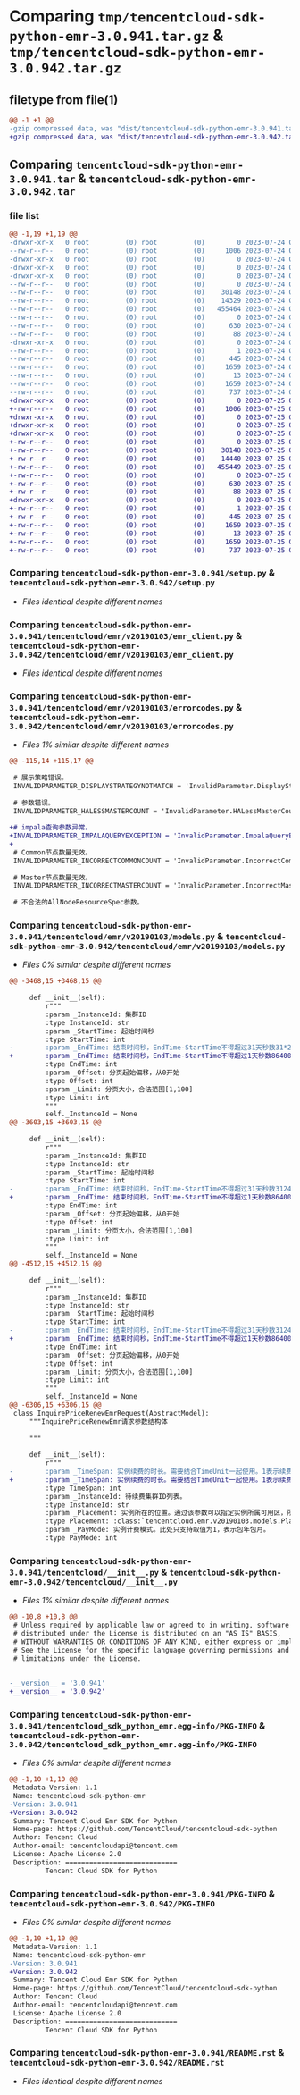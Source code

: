 # Comparing `tmp/tencentcloud-sdk-python-emr-3.0.941.tar.gz` & `tmp/tencentcloud-sdk-python-emr-3.0.942.tar.gz`

## filetype from file(1)

```diff
@@ -1 +1 @@
-gzip compressed data, was "dist/tencentcloud-sdk-python-emr-3.0.941.tar", last modified: Mon Jul 24 00:36:45 2023, max compression
+gzip compressed data, was "dist/tencentcloud-sdk-python-emr-3.0.942.tar", last modified: Tue Jul 25 04:17:50 2023, max compression
```

## Comparing `tencentcloud-sdk-python-emr-3.0.941.tar` & `tencentcloud-sdk-python-emr-3.0.942.tar`

### file list

```diff
@@ -1,19 +1,19 @@
-drwxr-xr-x   0 root         (0) root         (0)        0 2023-07-24 00:36:45.000000 tencentcloud-sdk-python-emr-3.0.941/
--rw-r--r--   0 root         (0) root         (0)     1006 2023-07-24 00:36:45.000000 tencentcloud-sdk-python-emr-3.0.941/setup.py
-drwxr-xr-x   0 root         (0) root         (0)        0 2023-07-24 00:36:45.000000 tencentcloud-sdk-python-emr-3.0.941/tencentcloud/
-drwxr-xr-x   0 root         (0) root         (0)        0 2023-07-24 00:36:45.000000 tencentcloud-sdk-python-emr-3.0.941/tencentcloud/emr/
-drwxr-xr-x   0 root         (0) root         (0)        0 2023-07-24 00:36:45.000000 tencentcloud-sdk-python-emr-3.0.941/tencentcloud/emr/v20190103/
--rw-r--r--   0 root         (0) root         (0)        0 2023-07-24 00:36:45.000000 tencentcloud-sdk-python-emr-3.0.941/tencentcloud/emr/v20190103/__init__.py
--rw-r--r--   0 root         (0) root         (0)    30148 2023-07-24 00:36:45.000000 tencentcloud-sdk-python-emr-3.0.941/tencentcloud/emr/v20190103/emr_client.py
--rw-r--r--   0 root         (0) root         (0)    14329 2023-07-24 00:36:45.000000 tencentcloud-sdk-python-emr-3.0.941/tencentcloud/emr/v20190103/errorcodes.py
--rw-r--r--   0 root         (0) root         (0)   455464 2023-07-24 00:36:45.000000 tencentcloud-sdk-python-emr-3.0.941/tencentcloud/emr/v20190103/models.py
--rw-r--r--   0 root         (0) root         (0)        0 2023-07-24 00:36:45.000000 tencentcloud-sdk-python-emr-3.0.941/tencentcloud/emr/__init__.py
--rw-r--r--   0 root         (0) root         (0)      630 2023-07-24 00:36:45.000000 tencentcloud-sdk-python-emr-3.0.941/tencentcloud/__init__.py
--rw-r--r--   0 root         (0) root         (0)       88 2023-07-24 00:36:45.000000 tencentcloud-sdk-python-emr-3.0.941/setup.cfg
-drwxr-xr-x   0 root         (0) root         (0)        0 2023-07-24 00:36:45.000000 tencentcloud-sdk-python-emr-3.0.941/tencentcloud_sdk_python_emr.egg-info/
--rw-r--r--   0 root         (0) root         (0)        1 2023-07-24 00:36:45.000000 tencentcloud-sdk-python-emr-3.0.941/tencentcloud_sdk_python_emr.egg-info/dependency_links.txt
--rw-r--r--   0 root         (0) root         (0)      445 2023-07-24 00:36:45.000000 tencentcloud-sdk-python-emr-3.0.941/tencentcloud_sdk_python_emr.egg-info/SOURCES.txt
--rw-r--r--   0 root         (0) root         (0)     1659 2023-07-24 00:36:45.000000 tencentcloud-sdk-python-emr-3.0.941/tencentcloud_sdk_python_emr.egg-info/PKG-INFO
--rw-r--r--   0 root         (0) root         (0)       13 2023-07-24 00:36:45.000000 tencentcloud-sdk-python-emr-3.0.941/tencentcloud_sdk_python_emr.egg-info/top_level.txt
--rw-r--r--   0 root         (0) root         (0)     1659 2023-07-24 00:36:45.000000 tencentcloud-sdk-python-emr-3.0.941/PKG-INFO
--rw-r--r--   0 root         (0) root         (0)      737 2023-07-24 00:36:45.000000 tencentcloud-sdk-python-emr-3.0.941/README.rst
+drwxr-xr-x   0 root         (0) root         (0)        0 2023-07-25 04:17:50.000000 tencentcloud-sdk-python-emr-3.0.942/
+-rw-r--r--   0 root         (0) root         (0)     1006 2023-07-25 04:17:50.000000 tencentcloud-sdk-python-emr-3.0.942/setup.py
+drwxr-xr-x   0 root         (0) root         (0)        0 2023-07-25 04:17:50.000000 tencentcloud-sdk-python-emr-3.0.942/tencentcloud/
+drwxr-xr-x   0 root         (0) root         (0)        0 2023-07-25 04:17:50.000000 tencentcloud-sdk-python-emr-3.0.942/tencentcloud/emr/
+drwxr-xr-x   0 root         (0) root         (0)        0 2023-07-25 04:17:50.000000 tencentcloud-sdk-python-emr-3.0.942/tencentcloud/emr/v20190103/
+-rw-r--r--   0 root         (0) root         (0)        0 2023-07-25 04:17:50.000000 tencentcloud-sdk-python-emr-3.0.942/tencentcloud/emr/v20190103/__init__.py
+-rw-r--r--   0 root         (0) root         (0)    30148 2023-07-25 04:17:50.000000 tencentcloud-sdk-python-emr-3.0.942/tencentcloud/emr/v20190103/emr_client.py
+-rw-r--r--   0 root         (0) root         (0)    14440 2023-07-25 04:17:50.000000 tencentcloud-sdk-python-emr-3.0.942/tencentcloud/emr/v20190103/errorcodes.py
+-rw-r--r--   0 root         (0) root         (0)   455449 2023-07-25 04:17:50.000000 tencentcloud-sdk-python-emr-3.0.942/tencentcloud/emr/v20190103/models.py
+-rw-r--r--   0 root         (0) root         (0)        0 2023-07-25 04:17:50.000000 tencentcloud-sdk-python-emr-3.0.942/tencentcloud/emr/__init__.py
+-rw-r--r--   0 root         (0) root         (0)      630 2023-07-25 04:17:50.000000 tencentcloud-sdk-python-emr-3.0.942/tencentcloud/__init__.py
+-rw-r--r--   0 root         (0) root         (0)       88 2023-07-25 04:17:50.000000 tencentcloud-sdk-python-emr-3.0.942/setup.cfg
+drwxr-xr-x   0 root         (0) root         (0)        0 2023-07-25 04:17:50.000000 tencentcloud-sdk-python-emr-3.0.942/tencentcloud_sdk_python_emr.egg-info/
+-rw-r--r--   0 root         (0) root         (0)        1 2023-07-25 04:17:50.000000 tencentcloud-sdk-python-emr-3.0.942/tencentcloud_sdk_python_emr.egg-info/dependency_links.txt
+-rw-r--r--   0 root         (0) root         (0)      445 2023-07-25 04:17:50.000000 tencentcloud-sdk-python-emr-3.0.942/tencentcloud_sdk_python_emr.egg-info/SOURCES.txt
+-rw-r--r--   0 root         (0) root         (0)     1659 2023-07-25 04:17:50.000000 tencentcloud-sdk-python-emr-3.0.942/tencentcloud_sdk_python_emr.egg-info/PKG-INFO
+-rw-r--r--   0 root         (0) root         (0)       13 2023-07-25 04:17:50.000000 tencentcloud-sdk-python-emr-3.0.942/tencentcloud_sdk_python_emr.egg-info/top_level.txt
+-rw-r--r--   0 root         (0) root         (0)     1659 2023-07-25 04:17:50.000000 tencentcloud-sdk-python-emr-3.0.942/PKG-INFO
+-rw-r--r--   0 root         (0) root         (0)      737 2023-07-25 04:17:50.000000 tencentcloud-sdk-python-emr-3.0.942/README.rst
```

### Comparing `tencentcloud-sdk-python-emr-3.0.941/setup.py` & `tencentcloud-sdk-python-emr-3.0.942/setup.py`

 * *Files identical despite different names*

### Comparing `tencentcloud-sdk-python-emr-3.0.941/tencentcloud/emr/v20190103/emr_client.py` & `tencentcloud-sdk-python-emr-3.0.942/tencentcloud/emr/v20190103/emr_client.py`

 * *Files identical despite different names*

### Comparing `tencentcloud-sdk-python-emr-3.0.941/tencentcloud/emr/v20190103/errorcodes.py` & `tencentcloud-sdk-python-emr-3.0.942/tencentcloud/emr/v20190103/errorcodes.py`

 * *Files 1% similar despite different names*

```diff
@@ -115,14 +115,17 @@
 
 # 展示策略错误。
 INVALIDPARAMETER_DISPLAYSTRATEGYNOTMATCH = 'InvalidParameter.DisplayStrategyNotMatch'
 
 # 参数错误。
 INVALIDPARAMETER_HALESSMASTERCOUNT = 'InvalidParameter.HALessMasterCount'
 
+# impala查询参数异常。
+INVALIDPARAMETER_IMPALAQUERYEXCEPTION = 'InvalidParameter.ImpalaQueryException'
+
 # Common节点数量无效。
 INVALIDPARAMETER_INCORRECTCOMMONCOUNT = 'InvalidParameter.IncorrectCommonCount'
 
 # Master节点数量无效。
 INVALIDPARAMETER_INCORRECTMASTERCOUNT = 'InvalidParameter.IncorrectMasterCount'
 
 # 不合法的AllNodeResourceSpec参数。
```

### Comparing `tencentcloud-sdk-python-emr-3.0.941/tencentcloud/emr/v20190103/models.py` & `tencentcloud-sdk-python-emr-3.0.942/tencentcloud/emr/v20190103/models.py`

 * *Files 0% similar despite different names*

```diff
@@ -3468,15 +3468,15 @@
 
     def __init__(self):
         r"""
         :param _InstanceId: 集群ID
         :type InstanceId: str
         :param _StartTime: 起始时间秒
         :type StartTime: int
-        :param _EndTime: 结束时间秒，EndTime-StartTime不得超过31天秒数31*24*3600
+        :param _EndTime: 结束时间秒，EndTime-StartTime不得超过1天秒数86400
         :type EndTime: int
         :param _Offset: 分页起始偏移，从0开始
         :type Offset: int
         :param _Limit: 分页大小，合法范围[1,100]
         :type Limit: int
         """
         self._InstanceId = None
@@ -3603,15 +3603,15 @@
 
     def __init__(self):
         r"""
         :param _InstanceId: 集群ID
         :type InstanceId: str
         :param _StartTime: 起始时间秒
         :type StartTime: int
-        :param _EndTime: 结束时间秒，EndTime-StartTime不得超过31天秒数31243600
+        :param _EndTime: 结束时间秒，EndTime-StartTime不得超过1天秒数86400
         :type EndTime: int
         :param _Offset: 分页起始偏移，从0开始
         :type Offset: int
         :param _Limit: 分页大小，合法范围[1,100]
         :type Limit: int
         """
         self._InstanceId = None
@@ -4512,15 +4512,15 @@
 
     def __init__(self):
         r"""
         :param _InstanceId: 集群ID
         :type InstanceId: str
         :param _StartTime: 起始时间秒
         :type StartTime: int
-        :param _EndTime: 结束时间秒，EndTime-StartTime不得超过31天秒数31243600
+        :param _EndTime: 结束时间秒，EndTime-StartTime不得超过1天秒数86400
         :type EndTime: int
         :param _Offset: 分页起始偏移，从0开始
         :type Offset: int
         :param _Limit: 分页大小，合法范围[1,100]
         :type Limit: int
         """
         self._InstanceId = None
@@ -6306,15 +6306,15 @@
 class InquirePriceRenewEmrRequest(AbstractModel):
     """InquirePriceRenewEmr请求参数结构体
 
     """
 
     def __init__(self):
         r"""
-        :param _TimeSpan: 实例续费的时长。需要结合TimeUnit一起使用。1表示续费1一个月
+        :param _TimeSpan: 实例续费的时长。需要结合TimeUnit一起使用。1表示续费一个月
         :type TimeSpan: int
         :param _InstanceId: 待续费集群ID列表。
         :type InstanceId: str
         :param _Placement: 实例所在的位置。通过该参数可以指定实例所属可用区，所属项目等属性。
         :type Placement: :class:`tencentcloud.emr.v20190103.models.Placement`
         :param _PayMode: 实例计费模式。此处只支持取值为1，表示包年包月。
         :type PayMode: int
```

### Comparing `tencentcloud-sdk-python-emr-3.0.941/tencentcloud/__init__.py` & `tencentcloud-sdk-python-emr-3.0.942/tencentcloud/__init__.py`

 * *Files 1% similar despite different names*

```diff
@@ -10,8 +10,8 @@
 # Unless required by applicable law or agreed to in writing, software
 # distributed under the License is distributed on an "AS IS" BASIS,
 # WITHOUT WARRANTIES OR CONDITIONS OF ANY KIND, either express or implied.
 # See the License for the specific language governing permissions and
 # limitations under the License.
 
 
-__version__ = '3.0.941'
+__version__ = '3.0.942'
```

### Comparing `tencentcloud-sdk-python-emr-3.0.941/tencentcloud_sdk_python_emr.egg-info/PKG-INFO` & `tencentcloud-sdk-python-emr-3.0.942/tencentcloud_sdk_python_emr.egg-info/PKG-INFO`

 * *Files 0% similar despite different names*

```diff
@@ -1,10 +1,10 @@
 Metadata-Version: 1.1
 Name: tencentcloud-sdk-python-emr
-Version: 3.0.941
+Version: 3.0.942
 Summary: Tencent Cloud Emr SDK for Python
 Home-page: https://github.com/TencentCloud/tencentcloud-sdk-python
 Author: Tencent Cloud
 Author-email: tencentcloudapi@tencent.com
 License: Apache License 2.0
 Description: ============================
         Tencent Cloud SDK for Python
```

### Comparing `tencentcloud-sdk-python-emr-3.0.941/PKG-INFO` & `tencentcloud-sdk-python-emr-3.0.942/PKG-INFO`

 * *Files 0% similar despite different names*

```diff
@@ -1,10 +1,10 @@
 Metadata-Version: 1.1
 Name: tencentcloud-sdk-python-emr
-Version: 3.0.941
+Version: 3.0.942
 Summary: Tencent Cloud Emr SDK for Python
 Home-page: https://github.com/TencentCloud/tencentcloud-sdk-python
 Author: Tencent Cloud
 Author-email: tencentcloudapi@tencent.com
 License: Apache License 2.0
 Description: ============================
         Tencent Cloud SDK for Python
```

### Comparing `tencentcloud-sdk-python-emr-3.0.941/README.rst` & `tencentcloud-sdk-python-emr-3.0.942/README.rst`

 * *Files identical despite different names*

